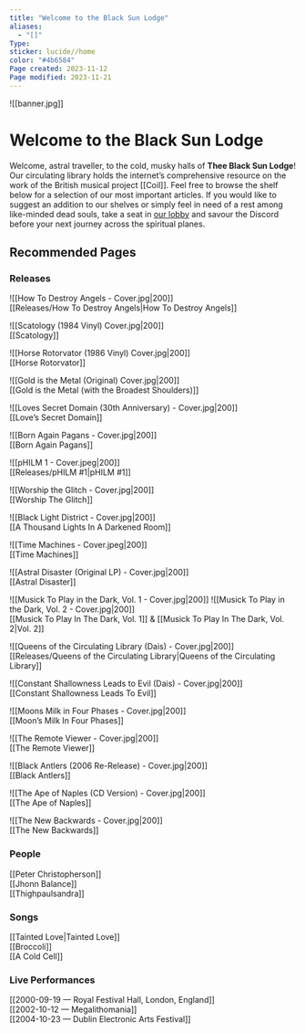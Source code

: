 ```yaml
---
title: "Welcome to the Black Sun Lodge"
aliases:
  - "[]"
Type: 
sticker: lucide//home
color: "#4b6584"
Page created: 2023-11-12
Page modified: 2023-11-21
---
```


![[banner.jpg]]

# Welcome to the Black Sun Lodge

Welcome, astral traveller, to the cold, musky halls of __Thee Black Sun Lodge__! Our circulating library holds the internet’s comprehensive resource on the work of the British musical project [[Coil]]. Feel free to browse the shelf below for a selection of our most important articles. If you would like to suggest an addition to our shelves or simply feel in need of a rest among like-minded dead souls, take a seat in [our lobby](https://discord.gg/YRV7snQ7Ps) and savour the Discord before your next journey across the spiritual planes.

## Recommended Pages

### Releases

![[How To Destroy Angels - Cover.jpg|200]]  
[[Releases/How To Destroy Angels|How To Destroy Angels]]

![[Scatology (1984 Vinyl) Cover.jpg|200]]  
[[Scatology]]

![[Horse Rotorvator (1986 Vinyl) Cover.jpg|200]]  
[[Horse Rotorvator]]

![[Gold is the Metal (Original) Cover.jpg|200]]  
[[Gold is the Metal (with the Broadest Shoulders)]]

  ![[Loves Secret Domain (30th Anniversary) - Cover.jpg|200]]  
[[Love’s Secret Domain]]

![[Born Again Pagans - Cover.jpg|200]]  
[[Born Again Pagans]]

![[pHILM 1 - Cover.jpeg|200]]  
[[Releases/pHILM #1|pHILM #1]]

![[Worship the Glitch - Cover.jpg|200]]  
[[Worship The Glitch]]

![[Black Light District - Cover.jpg|200]]  
[[A Thousand Lights In A Darkened Room]]

![[Time Machines - Cover.jpeg|200]]  
[[Time Machines]]

![[Astral Disaster (Original LP) - Cover.jpg|200]]  
[[Astral Disaster]]

![[Musick To Play in the Dark, Vol. 1 - Cover.jpg|200]] ![[Musick To Play in the Dark, Vol. 2 - Cover.jpg|200]]  
[[Musick To Play In The Dark, Vol. 1]] & [[Musick To Play In The Dark, Vol. 2|Vol. 2]]

![[Queens of the Circulating Library (Dais) - Cover.jpg|200]]  
[[Releases/Queens of the Circulating Library|Queens of the Circulating Library]]

![[Constant Shallowness Leads to Evil (Dais) - Cover.jpg|200]]  
[[Constant Shallowness Leads To Evil]]

![[Moons Milk in Four Phases - Cover.jpg|200]]  
[[Moon’s Milk In Four Phases]]

![[The Remote Viewer - Cover.jpg|200]]  
[[The Remote Viewer]]

![[Black Antlers (2006 Re-Release) - Cover.jpg|200]]  
[[Black Antlers]]

![[The Ape of Naples (CD Version) - Cover.jpg|200]]  
[[The Ape of Naples]]

![[The New Backwards - Cover.jpg|200]]  
[[The New Backwards]]

### People

[[Peter Christopherson]]  
[[Jhonn Balance]]  
[[Thighpaulsandra]]

### Songs

[[Tainted Love|Tainted Love]]  
[[Broccoli]]  
[[A Cold Cell]]

### Live Performances

[[2000-09-19 — Royal Festival Hall, London, England]]  
[[2002-10-12 — Megalithomania]]  
[[2004-10-23 — Dublin Electronic Arts Festival]]
